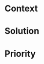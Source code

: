 <!-- Title helper

Example: ✨ feat(front) PLAS-000: implement new login page

accepted types:
- 🐛 fix
- ✨ feat
- 🎨 impr

accepted scopes:
- back
- front
- design
- infra
- docs

-->

# Context

<!-- In this section, you can describe what we're trying to solve, why we need to do these changes. -->
<!-- Optionally, you can help the reviewer by explaining where to start the review -->

# Solution

<!-- In this section, we're aiming to explain how our changes are a solution for what we're trying to do. -->
<!-- If you're using a third party API, any documentation is welcome -->

# Priority

<!-- Very High - High - Average - Low -->
